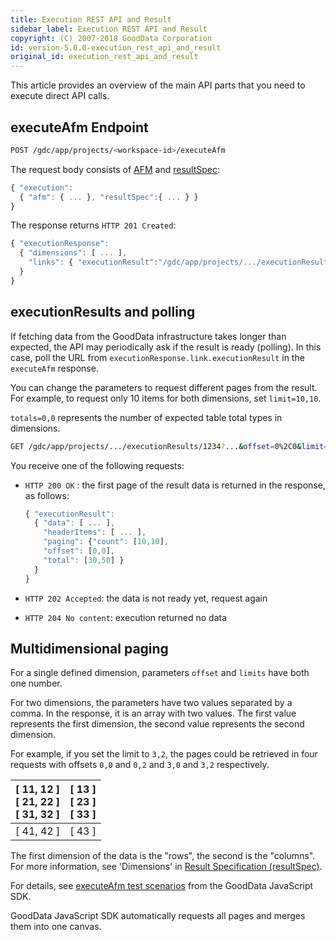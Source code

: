 ```yaml
---
title: Execution REST API and Result
sidebar_label: Execution REST API and Result
copyright: (C) 2007-2018 GoodData Corporation
id: version-5.0.0-execution_rest_api_and_result
original_id: execution_rest_api_and_result
---
```


This article provides an overview of the main API parts that you need to execute direct API calls.

## executeAfm Endpoint

```bash
POST /gdc/app/projects/<workspace-id>/executeAfm
```

The request body consists of [AFM](50_custom__execution.md) and [resultSpec](result_spec.md):

```javascript
{ "execution":
  { "afm": { ... }, "resultSpec":{ ... } }
}
```

The response returns `HTTP 201 Created`:

```javascript
{ "executionResponse":
  { "dimensions": [ ... ],
    "links": { "executionResult":"/gdc/app/projects/.../executionResults/1234?...&offset=0%2C0&limit=1000%2C1000&dimensions=2&totals=0%2C0" }
  }
}
```

## executionResults and polling

If fetching data from the GoodData infrastructure takes longer than expected, the API may periodically ask if the result is ready (polling). In this case, poll the URL from `executionResponse.link.executionResult` in the `executeAfm` response.

You can change the parameters to request different pages from the result. For example, to request only 10 items for both dimensions, set `limit=10,10`.

`totals=0,0` represents the number of expected table total types in dimensions.

```bash
GET /gdc/app/projects/.../executionResults/1234?...&offset=0%2C0&limit=10%2C10&dimensions=2&totals=0%2C0
```

You receive one of the following requests:

* `HTTP 200 OK`
  : the first page of the result data is returned in the response, as follows:

  ```javascript
  { "executionResult":
    { "data": [ ... ],
      "headerItems": [ ... ],
      "paging": {"count": [10,10],
      "offset": [0,0],
      "total": [30,50] }
    }
  }
  ```

* `HTTP 202 Accepted`: the data is not ready yet, request again
* `HTTP 204 No content`: execution returned no data

## Multidimensional paging

For a single defined dimension, parameters `offset` and `limits` have both one number.

For two dimensions, the parameters have two values separated by a comma. In the response, it is an array with two values. The first value represents the first dimension, the second value represents the second dimension.

For example, if you set the limit to `3,2`, the pages could be retrieved in four requests with offsets `0,0` and `0,2` and `3,0` and `3,2` respectively.

| [ 11, 12 ] <br> [ 21, 22 ] <br> [ 31, 32 ] | [ 13 ] <br> [ 23 ] <br> [ 33 ] |
| :--- | :--- |
| [ 41, 42 ] | [ 43 ] |

The first dimension of the data is the "rows", the second is the "columns". For more information, see 'Dimensions' in [Result Specification (resultSpec)](50_custom__result.md).

For details, see [executeAfm test scenarios](https://github.com/gooddata/gooddata-js/blob/master/test/execution/execute-afm.test.js#L228) from the GoodData JavaScript SDK.

GoodData JavaScript SDK automatically requests all pages and merges them into one canvas.
